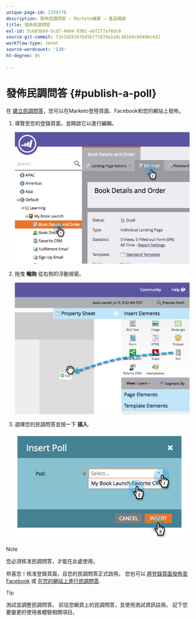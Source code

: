 ```yaml
---
unique-page-id: 2359770
description: 發佈民調問答 — Marketo檔案 — 產品檔案
title: 發佈民調問答
exl-id: 5c603b84-5cd7-4604-9301-e6f277af8dc0
source-git-commit: 72e1d29347bd5b77107da1e9c30169cb6490c432
workflow-type: tm+mt
source-wordcount: '128'
ht-degree: 0%

---
```


# 發佈民調問答 {#publish-a-poll}

在 [建立民調問答](/help/marketo/product-docs/demand-generation/social/creating-a-poll/create-a-poll.md)，您可以在Marketo登陸頁面、Facebook和您的網站上發佈。

1. 導覽至您的登錄頁面，並開啟它以進行編輯。

   ![](assets/image2014-9-19-10-3a45-3a23.png)

1. 拖曳 **輪詢** 從右側的浮動視窗。

   ![](assets/image2014-9-19-10-3a45-3a50.png)

1. 選擇您的民調問答並按一下 **插入**.

   ![](assets/image2014-9-19-10-3a45-3a58.png)

>[!NOTE]
>
>您必須核准民調問答，才能在此處使用。

恭喜您！核准登錄頁面，且您的民調問答正式啟用。 您也可以 [將登錄頁面發佈至Facebook](/help/marketo/product-docs/demand-generation/facebook/publish-landing-pages-to-facebook.md) 或 [在您的網站上進行民調問答](/help/marketo/product-docs/demand-generation/social/social-functions/deploy-social-on-your-website.md).

>[!TIP]
>
>測試並調整民調問答。 前往您網頁上的民調問答，並使用測試資訊註冊。 記下您要變更的使用者體驗相關項目。
